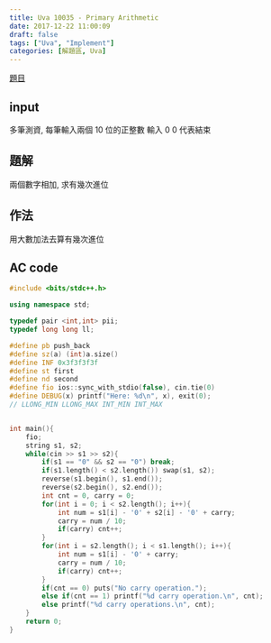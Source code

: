 ```yaml
---
title: Uva 10035 - Primary Arithmetic
date: 2017-12-22 11:00:09
draft: false
tags: ["Uva", "Implement"]
categories: [解題區, Uva]
---
```


[題目](https://uva.onlinejudge.org/index.php?option=com_onlinejudge&Itemid=8&page=show_problem&category=12&problem=976)

## input
多筆測資, 每筆輸入兩個 10 位的正整數
輸入 0 0 代表結束

## 題解
兩個數字相加, 求有幾次進位

## 作法
用大數加法去算有幾次進位

## AC code
```cpp
#include <bits/stdc++.h>

using namespace std;

typedef pair <int,int> pii;
typedef long long ll;

#define pb push_back
#define sz(a) (int)a.size()
#define INF 0x3f3f3f3f
#define st first
#define nd second
#define fio ios::sync_with_stdio(false), cin.tie(0)
#define DEBUG(x) printf("Here: %d\n", x), exit(0);
// LLONG_MIN LLONG_MAX INT_MIN INT_MAX


int main(){
    fio;
    string s1, s2;
    while(cin >> s1 >> s2){
        if(s1 == "0" && s2 == "0") break;
        if(s1.length() < s2.length()) swap(s1, s2);
        reverse(s1.begin(), s1.end());
        reverse(s2.begin(), s2.end());
        int cnt = 0, carry = 0;
        for(int i = 0; i < s2.length(); i++){
            int num = s1[i] - '0' + s2[i] - '0' + carry;
            carry = num / 10;
            if(carry) cnt++;
        }
        for(int i = s2.length(); i < s1.length(); i++){
            int num = s1[i] - '0' + carry;
            carry = num / 10;
            if(carry) cnt++;
        }
        if(cnt == 0) puts("No carry operation.");
        else if(cnt == 1) printf("%d carry operation.\n", cnt);
        else printf("%d carry operations.\n", cnt);
    }
    return 0;
}
```
